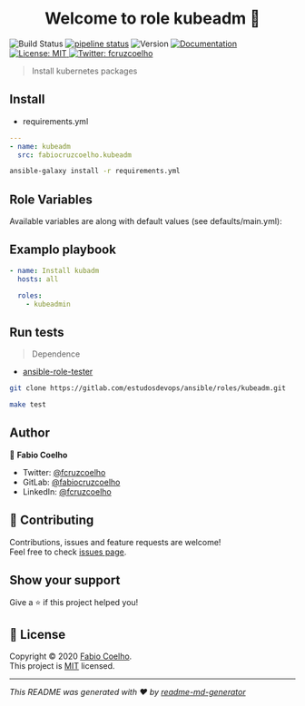 <h1 align="center">Welcome to role kubeadm 👋</h1>
<p>
  <img alt="Build Status" src="https://travis-ci.com/fabiocruzcoelho/ansible-role-kubeadm.svg?branch=master" /></a>
  <a href="https://gitlab.com/estudosdevops/ansible/roles/kubeadm/-/commits/master">
    <img alt="pipeline status" src="https://gitlab.com/estudosdevops/ansible/roles/kubeadm/badges/master/pipeline.svg" /></a>
  <img alt="Version" src="https://img.shields.io/badge/version-0.1.0-blue.svg?cacheSeconds=2592000" />
  <a href="https://gitlab.com/estudosdevops/ansible/roles/kubeadmin/-/blob/master/README.md" target="_blank">
    <img alt="Documentation" src="https://img.shields.io/badge/documentation-yes-brightgreen.svg" />
  </a>
  <a href="https://pt.wikipedia.org/wiki/Licen%C3%A7a_MIT" target="_blank">
    <img alt="License: MIT" src="https://img.shields.io/badge/License-MIT-yellow.svg" />
  </a>
  <a href="https://twitter.com/fcruzcoelho" target="_blank">
    <img alt="Twitter: fcruzcoelho" src="https://img.shields.io/twitter/follow/fcruzcoelho.svg?style=social" />
  </a>
</p>

> Install kubernetes packages

## Install

- requirements.yml

```yml
---
- name: kubeadm
  src: fabiocruzcoelho.kubeadm
```

```sh
ansible-galaxy install -r requirements.yml
```

## Role Variables

Available variables are along with default values (see defaults/main.yml):

## Examplo playbook

```yml
- name: Install kubadm
  hosts: all

  roles:
    - kubeadmin
```

## Run tests

> Dependence

- [ansible-role-tester](https://github.com/fubarhouse/ansible-role-tester)

```sh
git clone https://gitlab.com/estudosdevops/ansible/roles/kubeadm.git
```

```sh
make test
```

## Author

👤 **Fabio Coelho**

* Twitter: [@fcruzcoelho](https://twitter.com/fcruzcoelho)
* GitLab: [@fabiocruzcoelho](https://gitlab.com/fabiocruzcoelho)
* LinkedIn: [@fcruzcoelho](https://linkedin.com/in/fcruzcoelho)

## 🤝 Contributing

Contributions, issues and feature requests are welcome!<br />Feel free to check [issues page](https://gitlab.com/estudosdevops/ansible/roles/kubeadm/-/issues).

## Show your support

Give a ⭐️ if this project helped you!

## 📝 License

Copyright © 2020 [Fabio Coelho](https://github.com/fabiocruzcoelho).<br />
This project is [MIT](https://pt.wikipedia.org/wiki/Licen%C3%A7a_MIT) licensed.

***
_This README was generated with ❤️ by [readme-md-generator](https://github.com/kefranabg/readme-md-generator)_
